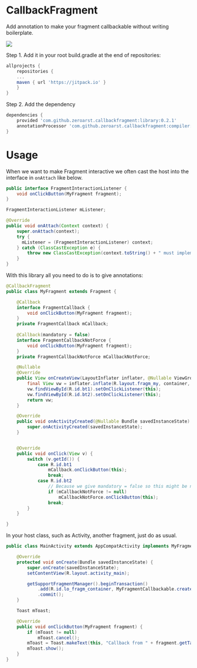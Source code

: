 # CallbackFragment
Add annotation to make your fragment callbackable without writing boilerplate.

[![](https://jitpack.io/v/zeroarst/callbackfragment.svg)](https://jitpack.io/#zeroarst/callbackfragment)

Step 1. Add it in your root build.gradle at the end of repositories:

```gradle
allprojects {
    repositories {
    ...
    maven { url 'https://jitpack.io' }
    }
}
```

Step 2. Add the dependency
```gradle
dependencies {
    provided 'com.github.zeroarst.callbackfragment:library:0.2.1'
    annotationProcessor 'com.github.zeroarst.callbackfragment:compiler:0.2.1'
}
```
# Usage

When we want to make Fragment interactive we often cast the host into the interface in `onAttach` like below.
```java
public interface FragmentInteractionListener {
    void onClickButton(MyFragment fragment);    
}

FragmentInteractionListener mListener;

@Override
public void onAttach(Context context) {
    super.onAttach(context);
    try {
      mListener = (FragmentInteractionListener) context;
    } catch (ClassCastException e) {
        throw new ClassCastException(context.toString() + " must implement FragmentInteractionListener");
    }
}

```

With this library all you need to do is to give annotations:
```java
@CallbackFragment
public class MyFragment extends Fragment {

    @Callback
    interface FragmentCallback {
        void onClickButton(MyFragment fragment);
    }    
    private FragmentCallback mCallback;
    
    @Callback(mandatory = false)
    interface FragmentCallbackNotForce {
        void onClickButton(MyFragment fragment);
    }
    private FragmentCallbackNotForce mCallbackNotForce;

    @Nullable
    @Override
    public View onCreateView(LayoutInflater inflater, @Nullable ViewGroup container, @Nullable Bundle savedInstanceState) {
        final View vw = inflater.inflate(R.layout.fragm_my, container, false);
        vw.findViewById(R.id.bt1).setOnClickListener(this);
        vw.findViewById(R.id.bt2).setOnClickListener(this);
        return vw;
    }

    @Override
    public void onActivityCreated(@Nullable Bundle savedInstanceState) {
        super.onActivityCreated(savedInstanceState);
    }


    @Override
    public void onClick(View v) {
        switch (v.getId()) {
            case R.id.bt1
                mCallback.onClickButton(this);
                break;
            case R.id.bt2
                // Because we give mandatory = false so this might be null if not implemented by the host.
                if (mCallbackNotForce != null)
                    mCallbackNotForce.onClickButton(this);
                break;
        }
    }

}
```

In your host class, such as Activity, another fragment, just do as usual.

```java
public class MainActivity extends AppCompatActivity implements MyFragment.FragmentCallback {

    @Override
    protected void onCreate(Bundle savedInstanceState) {
        super.onCreate(savedInstanceState);
        setContentView(R.layout.activity_main);

        getSupportFragmentManager().beginTransaction()
            .add(R.id.lo_fragm_container, MyFragmentCallbackable.create(), "MY_FRAGM")
            .commit();
    }

    Toast mToast;

    @Override
    public void onClickButton(MyFragment fragment) {
        if (mToast != null)
            mToast.cancel();
        mToast = Toast.makeText(this, "Callback from " + fragment.getTag(), Toast.LENGTH_SHORT);
        mToast.show();
    }
}
```

